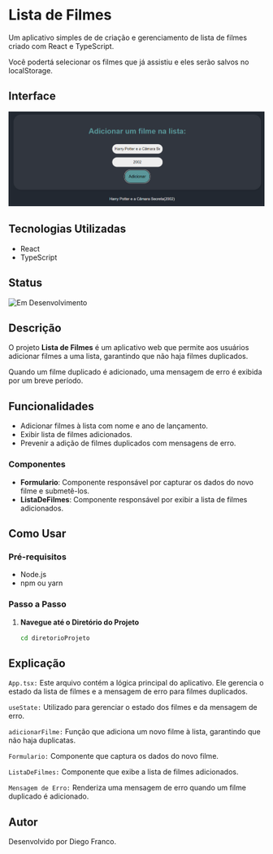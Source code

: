 # Lista de Filmes

Um aplicativo simples de de criação e gerenciamento de lista de filmes criado com React e TypeScript.

Você podertá selecionar os filmes que já assistiu e eles serão salvos no localStorage.

## Interface

<div align="center">
  <img src="img/logo.png" alt="Imagem do Projeto" width="900">
</div>

## Tecnologias Utilizadas

- React
- TypeScript

## Status

![Em Desenvolvimento](http://img.shields.io/static/v1?label=STATUS&message=EM%20DESENVOLVIMENTO&color=RED&style=for-the-badge)

## Descrição

O projeto **Lista de Filmes** é um aplicativo web que permite aos usuários adicionar filmes a uma lista, garantindo que não haja filmes duplicados.

Quando um filme duplicado é adicionado, uma mensagem de erro é exibida por um breve período.

## Funcionalidades

- Adicionar filmes à lista com nome e ano de lançamento.
- Exibir lista de filmes adicionados.
- Prevenir a adição de filmes duplicados com mensagens de erro.

### Componentes

- **Formulario**: Componente responsável por capturar os dados do novo filme e submetê-los.
- **ListaDeFilmes**: Componente responsável por exibir a lista de filmes adicionados.

## Como Usar

### Pré-requisitos

- Node.js
- npm ou yarn

### Passo a Passo

1. **Navegue até o Diretório do Projeto**

   ```bash
   cd diretorioProjeto
   ```

## Explicação

`App.tsx:` Este arquivo contém a lógica principal do aplicativo. Ele gerencia o estado da lista de filmes e a mensagem de erro para filmes duplicados.

`useState:` Utilizado para gerenciar o estado dos filmes e da mensagem de erro.

`adicionarFilme:` Função que adiciona um novo filme à lista, garantindo que não haja duplicatas.

`Formulario:` Componente que captura os dados do novo filme.

`ListaDeFilmes:` Componente que exibe a lista de filmes adicionados.

`Mensagem de Erro:` Renderiza uma mensagem de erro quando um filme duplicado é adicionado.

## Autor

Desenvolvido por Diego Franco.
